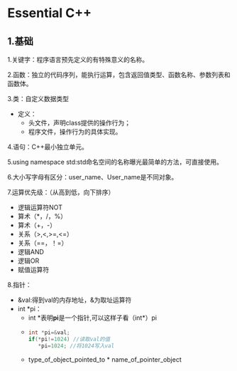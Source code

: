 # Essential C++

## 1.基础

1.关键字：程序语言预先定义的有特殊意义的名称。

2.函数：独立的代码序列，能执行运算，包含返回值类型、函数名称、参数列表和函数体。

3.类：自定义数据类型
  - 定义：
    - 头文件，声明class提供的操作行为；
    - 程序文件，操作行为的具体实现。    

4.语句：C++最小独立单元。

5.using namespace std:std命名空间的名称曝光最简单的方法，可直接使用。

6.大小写字母有区分：user_name、User_name是不同对象。    

7.运算优先级：（从高到低，向下排序）
  - 逻辑运算符NOT
  - 算术（*，/，%）
  - 算术（+，-）
  - 关系（>,<,>=,<=）
  - 关系（==，！=）
  - 逻辑AND
  - 逻辑OR
  - 赋值运算符 

8.指针：
  - &val:得到val的内存地址，&为取址运算符
  - int *pi：
    - int *表明**pi**是一个指针,可以这样子看（int\*）pi
    - ```C++
      int *pi=&val;
      if(*pi!=1024) //读取val的值
         *pi=1024; //将1024写入val
      ```
    - type_of_object_pointed_to * name_of_pointer_object

         
    